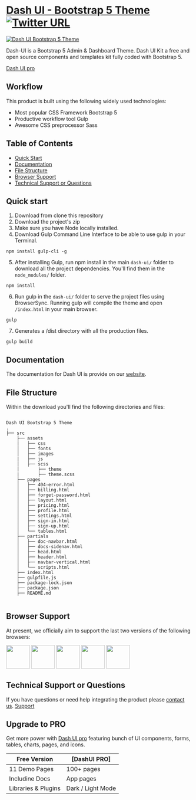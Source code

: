 # [Dash UI - Bootstrap 5 Theme](https://codescandy.com/dashui/index.html) [![Twitter URL](https://img.shields.io/twitter/url?style=social&url=https%3A%2F%2Fgithub.com%2Fcodescandy%2FDash-UI)](https://twitter.com/intent/tweet?text=Dash%20-%20UI%20Bootstrap%205%20Theme&url=https%3A%2F%2Fgithub.com%2Fcodescandy%2FDash-UI&via=getcodescandy)



<a href="https://codescandy.com/dashui/index.html">
 <img src="https://github.com/codescandy/Dash-UI/blob/main/src/assets/images/marketing/hero-img.jpg" alt="Dash UI Bootstrap 5 Theme"/>
</a>


Dash-UI is a Bootstrap 5 Admin & Dashboard Theme. Dash UI Kit a free and open source components and templates kit fully coded with Bootstrap 5.

[Dash UI pro](https://dashui.codescandy.com/)

## Workflow

This product is built using the following widely used technologies:

- Most popular CSS Framework Bootstrap 5
- Productive workflow tool Gulp
- Awesome CSS preprocessor Sass

## Table of Contents

* [Quick Start](#quick-start)
* [Documentation](#documentation)
* [File Structure](#file-structure)
* [Browser Support](#browser-support)
* [Technical Support or Questions](#technical-support-or-questions)


## Quick start

1. Download from clone this repository
2. Download the project's zip
3. Make sure you have Node locally installed.
4. Download Gulp Command Line Interface to be able to use gulp in your Terminal.

```
npm install gulp-cli -g
```

5. After installing Gulp, run npm install in the main `dash-ui/` folder to download all the project dependencies. You'll find them in the `node_modules/` folder.

```
npm install
```

6. Run gulp in the `dash-ui/` folder to serve the project files using BrowserSync. Running gulp will compile the theme and open `/index.html` in your main browser.

```
gulp
```
7. Generates a /dist directory with all the production files.

```
gulp build
```


## Documentation
The documentation for Dash UI is provide on our [website](https://codescandy.com/dashui/docs/gulp.html).



## File Structure
Within the download you'll find the following directories and files:

```

Dash UI Bootstrap 5 Theme
.
├── src
    ├── assets
    |   ├── css
    │   ├── fonts
    │   ├── images
    |   ├── js
    │   ├── scss
    |       ├── theme
    |       ├── theme.scss
    ├── pages
    │   ├── 404-error.html
    │   ├── billing.html
    │   ├── forget-password.html
    │   ├── layout.html
    │   ├── pricing.html
    │   ├── profile.html
    │   ├── settings.html
    │   ├── sign-in.html
    │   ├── sign-up.html
    │   └── tables.html
    ├── partials
    │   ├── doc-navbar.html
    │   ├── docs-sidenav.html
    │   ├── head.html
    │   ├── header.html
    │   ├── navbar-vertical.html         
    │   └── scripts.html
    ├── index.html
    ├── gulpfile.js
    ├── package-lock.json
    ├── package.json
    ├── README.md


```


## Browser Support

At present, we officially aim to support the last two versions of the following browsers:

<img src="https://github.com/codescandy/Dash-UI/blob/main/src/assets/images/marketing/chrome.png" width="64" height="64"> <img src="https://github.com/codescandy/Dash-UI/blob/main/src/assets/images/marketing/firefox.png" width="64" height="64"> <img src="https://github.com/codescandy/Dash-UI/blob/main/src/assets/images/marketing/edge.png" width="64" height="64"> <img src="https://github.com/codescandy/Dash-UI/blob/main/src/assets/images/marketing/safari.png" width="64" height="64"> <img src="https://github.com/codescandy/Dash-UI/blob/main/src/assets/images/marketing/opera.png" width="64" height="64">


## Technical Support or Questions

If you have questions or need help integrating the product please [contact us](https://codescandy.com/contact-us/).
[Support](https://github.com/codescandy/Dash-UI/discussions)

## Upgrade to PRO

Get more power with [Dash UI pro](https://dashui.codescandy.com/) featuring bunch of UI components, forms, tables, charts, pages, and icons.


| Free Version        | [DashUI PRO]
|---------------------|-------------------------------------------- |
| 11 Demo Pages       | 100+ pages                                |
| Includine Docs      | App pages                                           |
| Libraries & Plugins | Dark / Light Mode                                            |
